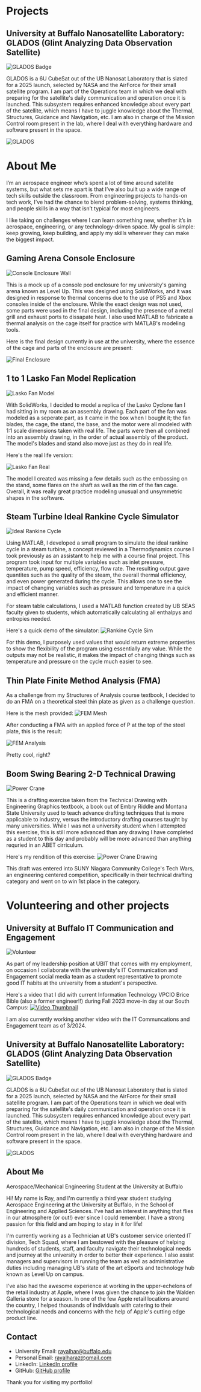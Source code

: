 
# Projects

## University at Buffalo Nanosatellite Laboratory: GLADOS (Glint Analyzing Data Observation Satellite) 

![GLADOS Badge](assets/img/gladosbadge.jpg)

GLADOS is a 6U CubeSat out of the UB Nanosat Laboratory that is slated for a 2025 launch, selected by NASA and the AirForce for their small satellite program. I am part of the Operations team in which we deal with preparing for the satellite's daily communication and operation once it is launched. This subsystem requires enhanced knowledge about every part of the satellite, which means I have to juggle knowledge about the Thermal, Structures, Guidance and Navigation, etc. I am also in charge of the Mission Control room present in the lab, where I deal with everything hardware and software present in the space.

![GLADOS](assets/img/glados.jpg)




# About Me
I’m an aerospace engineer who’s spent a lot of time around satellite systems, but what sets me apart is that I’ve also built up a wide range of tech skills outside the classroom. From engineering projects to hands-on tech work, I’ve had the chance to blend problem-solving, systems thinking, and people skills in a way that isn’t typical for most engineers.

I like taking on challenges where I can learn something new, whether it’s in aerospace, engineering, or any technology-driven space. My goal is simple: keep growing, keep building, and apply my skills wherever they can make the biggest impact.


## Gaming Arena Console Enclosure

![Console Enclosure Wall](/assets/img/consolepod_front_wall.PNG)

This is a mock up of a console pod enclosure for my university's gaming arena known as Level Up. This was designed using SolidWorks, and it was designed in response to thermal concerns due to the use of PS5 and Xbox consoles inside of the enclosure. While the exact design was not used, some parts were used in the final design, including the presence of a metal grill and exhaust ports to dissapate heat. I also used MATLAB to fabricate a thermal analysis on the cage itself for practice with MATLAB's modeling tools.

Here is the final design currently in use at the university, where the essence of the cage and parts of the enclosure are present:

![Final Enclosure](/assets/img/finalconsolepod.png)

## 1 to 1 Lasko Fan Model Replication

![Lasko Fan Model](assets/img/fanremovebg-transformed.png)

With SolidWorks, I decided to model a replica of the Lasko Cyclone fan I had sitting in my room as an assembly drawing. Each part of the fan was modeled as a seperate part, as it came in the box when I bought it; the fan blades, the cage, the stand, the base, and the motor were all modeled with 1:1 scale dimensions taken with real life. The parts were then all combined into an assembly drawing, in the order of actual assembly of the product. The model's blades and stand also move just as they do in real life. 

Here's the real life version:

![Lasko Fan Real](assets/img/s-l1600.jpg)

The model I created was missing a few details such as the embossing on the stand, some flares on the shaft as well as the rim of the fan cage. Overall, it was really great practice modeling unusual and unsymmetric shapes in the software.

## Steam Turbine Ideal Rankine Cycle Simulator
![Ideal Rankine Cycle](assets/img/Rankine-Cycle.png)

Using MATLAB, I developed a small program to simulate the ideal rankine cycle in a steam turbine, a concept reviewed in a Thermodynamics course I took previously as an assistant to help me with a course final project. This program took input for multiple variables such as inlet pressure, temperature, pump speed, efficiency, flow rate. The resulting output gave quantites such as the quality of the steam, the overall thermal efficiency, and even power generated during the cycle. This allows one to see the impact of changing variables such as pressure and temperature in a quick and efficient manner.

For steam table calculations, I used a MATLAB function created by UB SEAS faculty given to students, which automatically calculating all enthalpys and entropies needed. 

Here's a quick demo of the simulator:
![Rankine Cycle Sim](assets/img/MATLAB_OnsYmmTjRx.gif)

For this demo, I purposely used values that would return extreme properties to show the flexibility of the program using essentially any value. While the outputs may not be realistic, it makes the impact of changing things such as temperature and pressure on the cycle much easier to see.

## Thin Plate Finite Method Analysis (FMA)

As a challenge from my Structures of Analysis course textbook, I decided to do an FMA on a theoretical steel thin plate as given as a challenge question. 

Here is the mesh provided:
![FEM Mesh](assets/img/femmesh.png)

After conducting a FMA with an applied force of P at the top of the steel plate, this is the result:

![FEM Analysis](assets/img/femanalysis.jpeg)

Pretty cool, right?

## Boom Swing Bearing 2-D Technical Drawing

![Power Crane](assets/img/powercrane.jpg)

This is a drafting exercise taken from the Technical Drawing with Engineering Graphics textbook, a book out of Embry Riddle and Montana State University used to teach advance drafting techniques that is more applicable to industry, versus the introductory drafting courses taught by many universities. While I was not a university student when I attempted this exercise, this is still more advanced than any drawing I have completed as a student to this day and probably will be more advanced than anything requried in an ABET cirriculum.

Here's my rendition of this exercise:
![Power Crane Drawing](assets/img/drop_off.jpg)

This draft was entered into SUNY Niagara Community College's Tech Wars, an engineering centered competition, specifically in their technical drafting category and went on to win 1st place in the category.

# Volunteering and other projects

## University at Buffalo IT Communication and Engagement
![Volunteer](assets/img/Rayvolunteer.jpeg)

As part of my leadership position at UBIT that comes with my employment, on occasion I collaborate with the university's IT Communication and Engagement social media team as a student representative to promote good IT habits at the university from a student's perspective.

Here's a video that I did with current Information Technology VPCIO Brice Bible (also a former engineer!!) during Fall 2023 move-in day at our South Campus:
[![Video Thumbnail](https://i.ytimg.com/vi/S8HvcAMuXr4/sddefault.jpg)](https://www.youtube.com/watch?v=S8HvcAMuXr4)



I am also currently working another video with the IT Communcations and Engagement team as of 3/2024.

## University at Buffalo Nanosatellite Laboratory: GLADOS (Glint Analyzing Data Observation Satellite) 

![GLADOS Badge](assets/img/gladosbadge.jpg)

GLADOS is a 6U CubeSat out of the UB Nanosat Laboratory that is slated for a 2025 launch, selected by NASA and the AirForce for their small satellite program. I am part of the Operations team in which we deal with preparing for the satellite's daily communication and operation once it is launched. This subsystem requires enhanced knowledge about every part of the satellite, which means I have to juggle knowledge about the Thermal, Structures, Guidance and Navigation, etc. I am also in charge of the Mission Control room present in the lab, where I deal with everything hardware and software present in the space.

![GLADOS](assets/img/glados.jpg)


<!-- Repeat the pattern for more projects as needed -->

## About Me

Aerospace/Mechanical Engineering Student at the University at Buffalo

Hi! My name is Ray, and I'm currently a third year student studying Aerospace Engineering at the University at Buffalo, in the School of Engineering and Applied Sciences. I've had an interest in anything that flies in our atmosphere (or out!) ever since I could remember. I have a strong passion for this field and am hoping to stay in it for life!

I'm currently working as a Technician at UB's customer service oriented IT division, Tech Squad, where I am bestowed with the pleasure of helping hundreds of students, staff, and faculty navigate their technological needs and journey at the university in order to better their experience. I also assist managers and supervisors in running the team as well as administrative duties including managing UB's state of the art eSports and technology hub known as Level Up on campus.

I've also had the awesome experience at working in the upper-echelons of the retail industry at Apple, where I was given the chance to join the Walden Galleria store for a season. In one of the few Apple retail locations around the country, I helped thousands of individuals with catering to their technological needs and concerns with the help of Apple's cutting edge product line.


## Contact

- University Email: rayalhar@buffalo.edu
- Personal Email: rayalharaz@gmail.com
- LinkedIn: [LinkedIn profile](https://www.linkedin.com/in/rayalhar)
- GitHub: [GitHub profile](https://github.com/rayalhar)

Thank you for visiting my portfolio!
